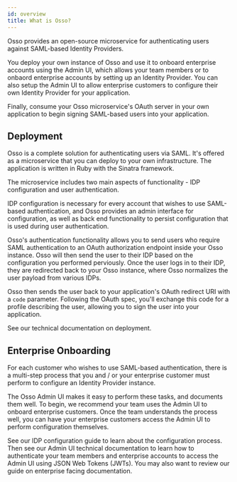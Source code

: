 ```yaml
---
id: overview
title: What is Osso?
---
```


Osso provides an open-source microservice for authenticating users against SAML-based Identity Providers.

You deploy your own instance of Osso and use it to onboard enterprise accounts using the Admin UI, 
which allows your team members or to onbaord enterprise accounts by setting up an Identity Provider. 
You can also setup the Admin UI to allow enterprise customers to configure their own Identity Provider 
for your application.

Finally, consume your Osso microservice's OAuth server in your own application to begin signing SAML-based 
users into your application.

## Deployment

Osso is a complete solution for authenticating users via SAML. It's offered as a microservice that 
you can deploy to your own infrastructure. The application is written in Ruby with the Sinatra framework.

The microservice includes two main aspects of functionality - IDP configuration and user authentication. 

IDP configuration is necessary for every account that wishes to use SAML-based authentication, and Osso 
provides an admin interface for configuration, as well as back end functionality to persist configuration 
that is used during user authentication.

Osso's authentication functionality allows you to send users who require SAML authentication to an OAuth authorization 
endpoint inside your Osso instance. Osso will then send the user to their IDP based on the configuration you 
performed perviously. Once the user logs in to their IDP, they are redirected back to your Osso instance, where 
Osso normalizes the user payload from various IDPs.

Osso then sends the user back to your application's OAuth redirect URI with a `code` parameter. Following the OAuth 
spec, you'll exchange this code for a profile describing the user, allowing you to sign the user into your application.

See our technical documentation on deployment.

## Enterprise Onboarding

For each customer who wishes to use SAML-based authentication, there is a multi-step process that you and / or 
your enterprise customer must perform to configure an Identity Provider instance.

The Osso Admin UI makes it easy to perform these tasks, and documents them well. To begin, we recommend your 
team uses the Admin UI to onboard enterprise customers. Once the team understands the process well, you can 
have your enterprise customers access the Admin UI to perform configuration themselves.

See our IDP configuration guide to learn about the configuration process. Then see our Admin UI technical 
documentation to learn how to authenticate your team members and enterprise accounts to access the Admin UI 
using JSON Web Tokens (JWTs). You may also want to review our guide on enterprise facing documentation.

<!-- ## Consume OAuth Server

Once your Osso instance is deployed, and you've configured at least one OAuth Client and  Identity Provider 
instance, you're ready to start signing users into your application. You'll use slightly-modified OAuth to 
consume the user resources that Osso provides, allowing you to sign the SAML-based users into your application.

See our guide on Sign-In UX to learn how you can integrate Osso into your existing login experience. Then see 
our technical documentation on consuming the OAuth resources.  -->
